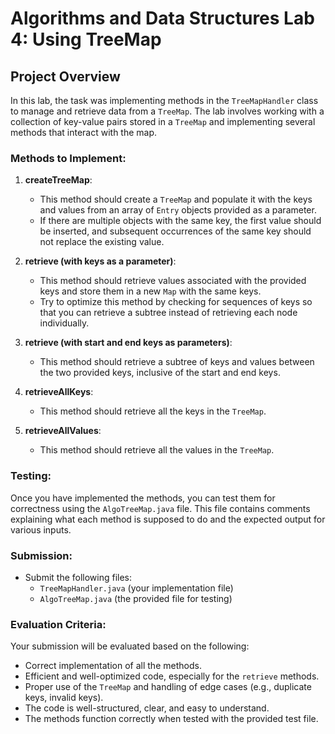 # Algorithms and Data Structures Lab 4: Using TreeMap

## Project Overview
In this lab, the task was implementing methods in the `TreeMapHandler` class to manage and retrieve data from a `TreeMap`. The lab involves working with a collection of key-value pairs stored in a `TreeMap` and implementing several methods that interact with the map.

### Methods to Implement:
1. **createTreeMap**:
   - This method should create a `TreeMap` and populate it with the keys and values from an array of `Entry` objects provided as a parameter. 
   - If there are multiple objects with the same key, the first value should be inserted, and subsequent occurrences of the same key should not replace the existing value.

2. **retrieve (with keys as a parameter)**:
   - This method should retrieve values associated with the provided keys and store them in a new `Map` with the same keys.
   - Try to optimize this method by checking for sequences of keys so that you can retrieve a subtree instead of retrieving each node individually.

3. **retrieve (with start and end keys as parameters)**:
   - This method should retrieve a subtree of keys and values between the two provided keys, inclusive of the start and end keys.

4. **retrieveAllKeys**:
   - This method should retrieve all the keys in the `TreeMap`.

5. **retrieveAllValues**:
   - This method should retrieve all the values in the `TreeMap`.

### Testing:
Once you have implemented the methods, you can test them for correctness using the `AlgoTreeMap.java` file. This file contains comments explaining what each method is supposed to do and the expected output for various inputs.

### Submission:
- Submit the following files:
  - `TreeMapHandler.java` (your implementation file)
  - `AlgoTreeMap.java` (the provided file for testing)

### Evaluation Criteria:
Your submission will be evaluated based on the following:
- Correct implementation of all the methods.
- Efficient and well-optimized code, especially for the `retrieve` methods.
- Proper use of the `TreeMap` and handling of edge cases (e.g., duplicate keys, invalid keys).
- The code is well-structured, clear, and easy to understand.
- The methods function correctly when tested with the provided test file.
